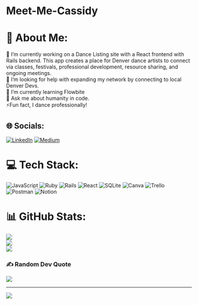 # Meet-Me-Cassidy

# 💫 About Me:
🔭 I’m currently working on a Dance Listing site with a React frontend with Rails backend. This app creates a place for Denver dance artists to connect via classes, festivals, professional development, resource sharing, and ongoing meetings.<br>🤝 I’m looking for help with expanding my network by connecting to local Denver Devs. <br>🌱 I’m currently learning Flowbite <br>💬 Ask me about humanity in code. <br>⚡Fun fact, I dance professionally! 


## 🌐 Socials:
[![LinkedIn](https://img.shields.io/badge/LinkedIn-%230077B5.svg?logo=linkedin&logoColor=white)](https://linkedin.com/in/cassidywag) [![Medium](https://img.shields.io/badge/Medium-12100E?logo=medium&logoColor=white)](https://medium.com/@@caspenw1) 

# 💻 Tech Stack:
![JavaScript](https://img.shields.io/badge/javascript-%23323330.svg?style=for-the-badge&logo=javascript&logoColor=%23F7DF1E) ![Ruby](https://img.shields.io/badge/ruby-%23CC342D.svg?style=for-the-badge&logo=ruby&logoColor=white) ![Rails](https://img.shields.io/badge/rails-%23CC0000.svg?style=for-the-badge&logo=ruby-on-rails&logoColor=white) ![React](https://img.shields.io/badge/react-%2320232a.svg?style=for-the-badge&logo=react&logoColor=%2361DAFB) ![SQLite](https://img.shields.io/badge/sqlite-%2307405e.svg?style=for-the-badge&logo=sqlite&logoColor=white) ![Canva](https://img.shields.io/badge/Canva-%2300C4CC.svg?style=for-the-badge&logo=Canva&logoColor=white) ![Trello](https://img.shields.io/badge/Trello-%23026AA7.svg?style=for-the-badge&logo=Trello&logoColor=white) ![Postman](https://img.shields.io/badge/Postman-FF6C37?style=for-the-badge&logo=postman&logoColor=white) ![Notion](https://img.shields.io/badge/Notion-%23000000.svg?style=for-the-badge&logo=notion&logoColor=white)
# 📊 GitHub Stats:
![](https://github-readme-stats.vercel.app/api?username=aspencass&theme=vue-dark&hide_border=false&include_all_commits=false&count_private=false)<br/>
![](https://github-readme-streak-stats.herokuapp.com/?user=aspencass&theme=vue-dark&hide_border=false)<br/>
![](https://github-readme-stats.vercel.app/api/top-langs/?username=aspencass&theme=vue-dark&hide_border=false&include_all_commits=false&count_private=false&layout=compact)

### ✍️ Random Dev Quote
![](https://quotes-github-readme.vercel.app/api?type=horizontal&theme=radical)

---
[![](https://visitcount.itsvg.in/api?id=aspencass&icon=0&color=0)](https://visitcount.itsvg.in)

<!-- Proudly created with GPRM ( https://gprm.itsvg.in ) -->
